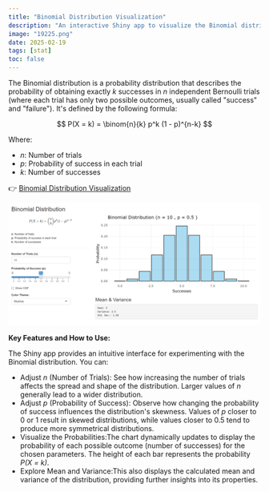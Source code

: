 ```yaml
---
title: "Binomial Distribution Visualization"
description: "An interactive Shiny app to visualize the Binomial distribution with adjustable parameters."
image: "19225.png"
date: 2025-02-19
tags: [stat]
toc: false
---
```

 
The Binomial distribution is a probability distribution that describes the probability of obtaining exactly *k* successes in *n* independent Bernoulli trials (where each trial has only two possible outcomes, usually called "success" and "failure").  It's defined by the following formula:

$$
P(X = k) = \binom{n}{k} p^k (1 - p)^{n-k}
$$
 
Where: 
- $n$: Number of trials  
- $p$: Probability of success in each trial  
- $k$: Number of successes  
 
<!-- 
<iframe src="https://mrinalcs.shinyapps.io/binomial-distribution-visualization/" width="100%" height="600px" style="border: 1px solid #ccc;"></iframe> -->

👉 [Binomial Distribution Visualization](https://mrinalcs.shinyapps.io/binomial-distribution-visualization/)

![Graph of a Binomial Distribution with n=10 and p=0.5, showing the probability of k successes ranging from 0 to 10](19225.png)

**Key Features and How to Use:**

The Shiny app provides an intuitive interface for experimenting with the Binomial distribution.  You can:

*  Adjust *n* (Number of Trials): See how increasing the number of trials affects the spread and shape of the distribution.  Larger values of *n* generally lead to a wider distribution.
*  Adjust *p* (Probability of Success): Observe how changing the probability of success influences the distribution's skewness.  Values of *p* closer to 0 or 1 result in skewed distributions, while values closer to 0.5 tend to produce more symmetrical distributions.
*  Visualize the Probabilities:The chart dynamically updates to display the probability of each possible outcome (number of successes) for the chosen parameters.  The height of each bar represents the probability *P(X = k)*.
*  Explore Mean and Variance:This also displays the calculated mean and variance of the distribution, providing further insights into its properties.
 